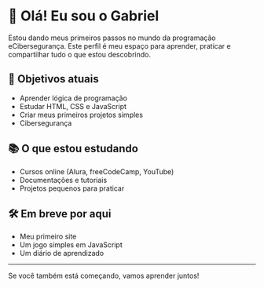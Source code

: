 # 👋 Olá! Eu sou o Gabriel

Estou dando meus primeiros passos no mundo da programação eCibersegurança. Este perfil é meu espaço para aprender, praticar e compartilhar tudo o que estou descobrindo.

## 🚀 Objetivos atuais
- Aprender lógica de programação
- Estudar HTML, CSS e JavaScript
- Criar meus primeiros projetos simples
- Cibersegurança

## 📚 O que estou estudando
- Cursos online (Alura, freeCodeCamp, YouTube)
- Documentações e tutoriais
- Projetos pequenos para praticar

## 🛠️ Em breve por aqui
- Meu primeiro site
- Um jogo simples em JavaScript
- Um diário de aprendizado

---

Se você também está começando, vamos aprender juntos!

